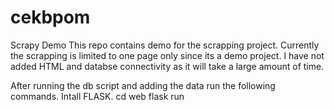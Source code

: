 # cekbpom
Scrapy Demo
This repo contains demo for the scrapping project.
Currently the scrapping is limited to one page only since its a demo project. I have not added HTML and databse connectivity as it will take a large amount of time.

After running the db script and adding the data run the following commands.
Intall FLASK.
cd web
flask run
